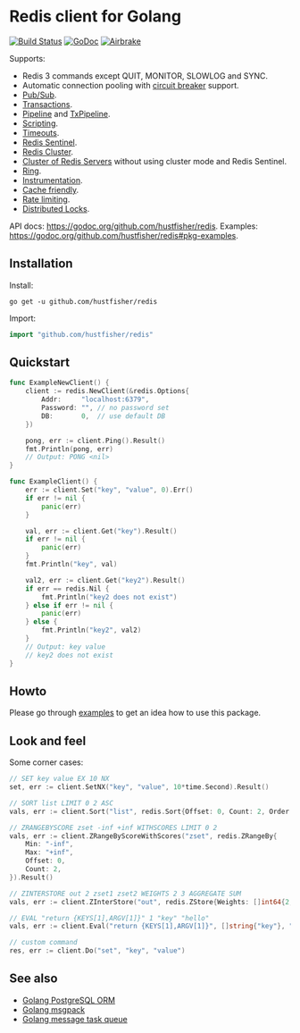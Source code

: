 # Redis client for Golang

[![Build Status](https://travis-ci.org/hustfisher/redis.png?branch=master)](https://travis-ci.org/hustfisher/redis)
[![GoDoc](https://godoc.org/github.com/hustfisher/redis?status.svg)](https://godoc.org/github.com/hustfisher/redis)
[![Airbrake](https://img.shields.io/badge/kudos-airbrake.io-orange.svg)](https://airbrake.io)

Supports:

- Redis 3 commands except QUIT, MONITOR, SLOWLOG and SYNC.
- Automatic connection pooling with [circuit breaker](https://en.wikipedia.org/wiki/Circuit_breaker_design_pattern) support.
- [Pub/Sub](https://godoc.org/github.com/hustfisher/redis#PubSub).
- [Transactions](https://godoc.org/github.com/hustfisher/redis#example-Client-TxPipeline).
- [Pipeline](https://godoc.org/github.com/hustfisher/redis#example-Client-Pipeline) and [TxPipeline](https://godoc.org/github.com/hustfisher/redis#example-Client-TxPipeline).
- [Scripting](https://godoc.org/github.com/hustfisher/redis#Script).
- [Timeouts](https://godoc.org/github.com/hustfisher/redis#Options).
- [Redis Sentinel](https://godoc.org/github.com/hustfisher/redis#NewFailoverClient).
- [Redis Cluster](https://godoc.org/github.com/hustfisher/redis#NewClusterClient).
- [Cluster of Redis Servers](https://godoc.org/github.com/hustfisher/redis#example-NewClusterClient--ManualSetup) without using cluster mode and Redis Sentinel.
- [Ring](https://godoc.org/github.com/hustfisher/redis#NewRing).
- [Instrumentation](https://godoc.org/github.com/hustfisher/redis#ex-package--Instrumentation).
- [Cache friendly](https://github.com/hustfisher/cache).
- [Rate limiting](https://github.com/hustfisher/redis_rate).
- [Distributed Locks](https://github.com/bsm/redislock).

API docs: https://godoc.org/github.com/hustfisher/redis.
Examples: https://godoc.org/github.com/hustfisher/redis#pkg-examples.

## Installation

Install:

```shell
go get -u github.com/hustfisher/redis
```

Import:

```go
import "github.com/hustfisher/redis"
```

## Quickstart

```go
func ExampleNewClient() {
	client := redis.NewClient(&redis.Options{
		Addr:     "localhost:6379",
		Password: "", // no password set
		DB:       0,  // use default DB
	})

	pong, err := client.Ping().Result()
	fmt.Println(pong, err)
	// Output: PONG <nil>
}

func ExampleClient() {
	err := client.Set("key", "value", 0).Err()
	if err != nil {
		panic(err)
	}

	val, err := client.Get("key").Result()
	if err != nil {
		panic(err)
	}
	fmt.Println("key", val)

	val2, err := client.Get("key2").Result()
	if err == redis.Nil {
		fmt.Println("key2 does not exist")
	} else if err != nil {
		panic(err)
	} else {
		fmt.Println("key2", val2)
	}
	// Output: key value
	// key2 does not exist
}
```

## Howto

Please go through [examples](https://godoc.org/github.com/hustfisher/redis#pkg-examples) to get an idea how to use this package.

## Look and feel

Some corner cases:

```go
// SET key value EX 10 NX
set, err := client.SetNX("key", "value", 10*time.Second).Result()

// SORT list LIMIT 0 2 ASC
vals, err := client.Sort("list", redis.Sort{Offset: 0, Count: 2, Order: "ASC"}).Result()

// ZRANGEBYSCORE zset -inf +inf WITHSCORES LIMIT 0 2
vals, err := client.ZRangeByScoreWithScores("zset", redis.ZRangeBy{
	Min: "-inf",
	Max: "+inf",
	Offset: 0,
	Count: 2,
}).Result()

// ZINTERSTORE out 2 zset1 zset2 WEIGHTS 2 3 AGGREGATE SUM
vals, err := client.ZInterStore("out", redis.ZStore{Weights: []int64{2, 3}}, "zset1", "zset2").Result()

// EVAL "return {KEYS[1],ARGV[1]}" 1 "key" "hello"
vals, err := client.Eval("return {KEYS[1],ARGV[1]}", []string{"key"}, "hello").Result()

// custom command
res, err := client.Do("set", "key", "value")
```

## See also

- [Golang PostgreSQL ORM](https://github.com/go-pg/pg)
- [Golang msgpack](https://github.com/vmihailenco/msgpack)
- [Golang message task queue](https://github.com/vmihailenco/taskq)
